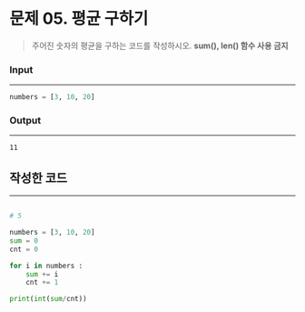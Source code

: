 # 문제 05. 평균 구하기



> 주어진 숫자의 평균을 구하는 코드를 작성하시오.
**sum(), len()  함수 사용 금지**
>

### Input
---

```python
numbers = [3, 10, 20]
```

### Output
---

```
11
```



## 작성한 코드
----

```python

# 5

numbers = [3, 10, 20]
sum = 0
cnt = 0

for i in numbers :
    sum += i
    cnt += 1

print(int(sum/cnt))

```


</aside>
